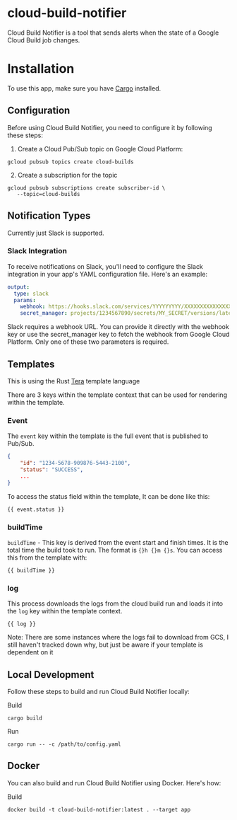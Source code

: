 # cloud-build-notifier
Cloud Build Notifier is a tool that sends alerts when the state of a Google Cloud Build job changes.

# Installation
To use this app, make sure you have [Cargo](https://doc.rust-lang.org/cargo/getting-started/installation.html) installed.

## Configuration

Before using Cloud Build Notifier, you need to configure it by following these steps:

1. Create a Cloud Pub/Sub topic on Google Cloud Platform:
```shell
gcloud pubsub topics create cloud-builds
```

2. Create a subscription for the topic
```shell
gcloud pubsub subscriptions create subscriber-id \
   --topic=cloud-builds
```

## Notification Types
Currently just Slack is supported.


### Slack Integration

To receive notifications on Slack, you'll need to configure the Slack integration in your app's YAML configuration file. Here's an example:

```yaml
output:
  type: slack
  params:
    webhook: https://hooks.slack.com/services/YYYYYYYYY/XXXXXXXXXXXXXXXXXXXXXXXXXX
    secret_manager: projects/1234567890/secrets/MY_SECRET/versions/latest
```
Slack requires a webhook URL. You can provide it directly with the webhook key or use the secret_manager key to fetch the webhook from Google Cloud Platform. Only one of these two parameters is required.

## Templates

This is using the Rust [Tera](https://keats.github.io/tera/docs/) template language

There are 3 keys within the template context that can be used for rendering within the template.

### Event
The `event` key within the template is the full event that is published to Pub/Sub.
```json
{
    "id": "1234-5678-909876-5443-2100",
    "status": "SUCCESS",
    ...
}
```
To access the status field within the template, It can be done like this:

```
{{ event.status }}
```

### buildTime
`buildTime` - This key is derived from the event start and finish times. It is the total time the build took to run. The format is `{}h {}m {}s`. You can access this from the template with:

```
{{ buildTime }}
```


### log
This process downloads the logs from the cloud build run and loads it into the `log` key within the template context.

```
{{ log }}
```

Note: There are some instances where the logs fail to download from GCS, I still haven't tracked down why, but just be aware if your template is dependent on it


## Local Development

Follow these steps to build and run Cloud Build Notifier locally:

Build
```shell
cargo build
```

Run
```shell
cargo run -- -c /path/to/config.yaml
```

## Docker

You can also build and run Cloud Build Notifier using Docker. Here's how:

Build
```shell
docker build -t cloud-build-notifier:latest . --target app
```

